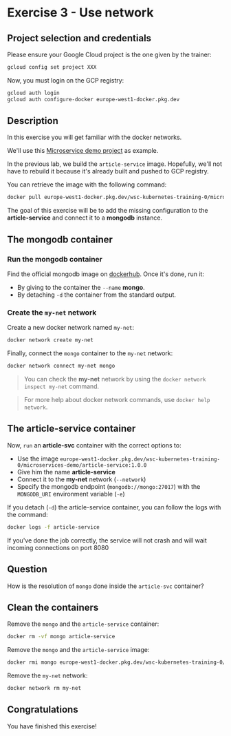 # Exercise 3 - Use network

<walkthrough-tutorial-duration duration="40.0"></walkthrough-tutorial-duration>

## Project selection and credentials

Please ensure your Google Cloud project is the one given by the trainer:

```sh
gcloud config set project XXX 
```

Now, you must login on the GCP registry:

```sh
gcloud auth login
gcloud auth configure-docker europe-west1-docker.pkg.dev
```

## Description

In this exercise you will get familiar with the docker networks.

We'll use this [Microservice demo project](https://github.com/wescale/microservices-demo) as example.

In the previous lab, we build the `article-service` image. Hopefully, we'll not have to rebuild it because it's already 
built and pushed to GCP registry. 

You can retrieve the image with the following command:

```bash
docker pull europe-west1-docker.pkg.dev/wsc-kubernetes-training-0/microservices-demo/article-service:1.0.0
```

The goal of this exercise will be to add the missing configuration to the **article-service** and connect it to a **mongodb** instance.

## The mongodb container

### Run the mongodb container

Find the official mongodb image on [dockerhub](https://hub.docker.com/search?q=mongodb). Once it's done, run it:
- By giving to the container the `--name` **mongo**.
- By detaching `-d` the container from the standard output.

### Create the `my-net` network

Create a new docker network named `my-net`:
```sh
docker network create my-net
```


Finally, connect the `mongo` container to the `my-net` network:
```sh
docker network connect my-net mongo
```


> You can check the **my-net** network by using the `docker network inspect my-net` command. 

> For more help about docker network commands, use `docker help network`.

## The article-service container

Now, `run` an **article-svc** container with the correct options to:
- Use the image `europe-west1-docker.pkg.dev/wsc-kubernetes-training-0/microservices-demo/article-service:1.0.0`
- Give him the name **article-service**
- Connect it to the **my-net** network (`--network`)
- Specify the mongodb endpoint (`mongodb://mongo:27017`) with the `MONGODB_URI` environment variable (`-e`)

If you detach (`-d`) the article-service container, you can follow the logs with the command:
```sh
docker logs -f article-service
```

If you've done the job correctly, the service will not crash and will wait incoming connections on port 8080

## Question

How is the resolution of `mongo` done inside the `article-svc` container?

## Clean the containers

Remove the `mongo` and the `article-service` container:
```sh
docker rm -vf mongo article-service
```

Remove the `mongo` and the `article-service` image:
```sh
docker rmi mongo europe-west1-docker.pkg.dev/wsc-kubernetes-training-0/microservices-demo/article-service:1.0.0
```

Remove the `my-net` network:
```sh
docker network rm my-net
```

## Congratulations

You have finished this exercise!

<walkthrough-conclusion-trophy></walkthrough-conclusion-trophy>
